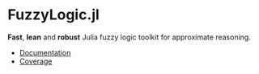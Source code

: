 # FuzzyLogic.jl
**Fast**, **lean** and **robust** Julia fuzzy logic toolkit for approximate reasoning.

- [Documentation](https://d-se.github.io/FuzzySystems.jl/dev/reference/functionindex/)
- [Coverage](https://app.codecov.io/gh/D-Se/FuzzySystems.jl/tree/main/src/fuzzy%20logic)
